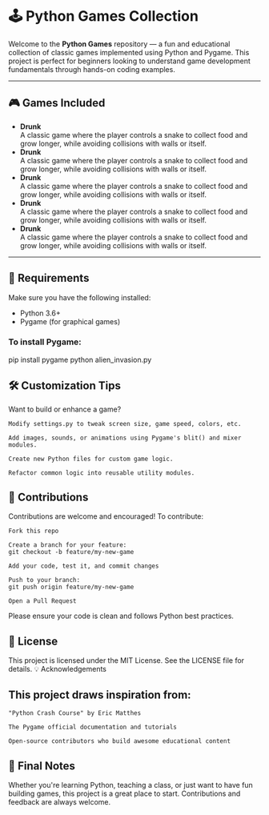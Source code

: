 # 🕹️ Python Games Collection

Welcome to the **Python Games** repository — a fun and educational collection of classic games implemented using Python and Pygame. This project is perfect for beginners looking to understand game development fundamentals through hands-on coding examples.

---

## 🎮 Games Included

- **Drunk**  
  A classic game where the player controls a snake to collect food and grow longer, while avoiding collisions with walls or itself.
- **Drunk**  
  A classic game where the player controls a snake to collect food and grow longer, while avoiding collisions with walls or itself.
- **Drunk**  
  A classic game where the player controls a snake to collect food and grow longer, while avoiding collisions with walls or itself.
- **Drunk**  
  A classic game where the player controls a snake to collect food and grow longer, while avoiding collisions with walls or itself.
- **Drunk**  
  A classic game where the player controls a snake to collect food and grow longer, while avoiding collisions with walls or itself.



---

## 🧰 Requirements

Make sure you have the following installed:

- Python 3.6+
- Pygame (for graphical games)

### To install Pygame:
pip install pygame
python alien_invasion.py

## 🛠️ Customization Tips

Want to build or enhance a game?

    Modify settings.py to tweak screen size, game speed, colors, etc.

    Add images, sounds, or animations using Pygame's blit() and mixer modules.

    Create new Python files for custom game logic.

    Refactor common logic into reusable utility modules.

## 🙌 Contributions

Contributions are welcome and encouraged!
To contribute:

    Fork this repo

    Create a branch for your feature:
    git checkout -b feature/my-new-game

    Add your code, test it, and commit changes

    Push to your branch:
    git push origin feature/my-new-game

    Open a Pull Request

Please ensure your code is clean and follows Python best practices.
## 📜 License

This project is licensed under the MIT License.
See the LICENSE file for details.
💡 Acknowledgements

## This project draws inspiration from:

    "Python Crash Course" by Eric Matthes

    The Pygame official documentation and tutorials

    Open-source contributors who build awesome educational content

## 🌟 Final Notes

Whether you're learning Python, teaching a class, or just want to have fun building games, this project is a great place to start. Contributions and feedback are always welcome.
